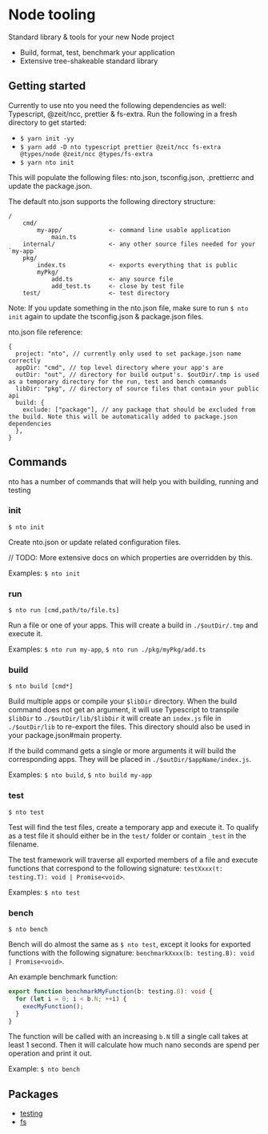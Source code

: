 # Node tooling

Standard library & tools for your new Node project

- Build, format, test, benchmark your application
- Extensive tree-shakeable standard library

## Getting started

Currently to use nto you need the following dependencies as well: Typescript, @zeit/ncc, prettier & fs-extra.
Run the following in a fresh directory to get started:

- `$ yarn init -yy`
- `$ yarn add -D nto typescript prettier @zeit/ncc fs-extra @types/node @zeit/ncc @types/fs-extra`
- `$ yarn nto init`

This will populate the following files: nto.json, tsconfig.json, .prettierrc and update the package.json.

The default nto.json supports the following directory structure:

```text
/
    cmd/
        my-app/             <- command line usable application
            main.ts
    internal/               <- any other source files needed for your `my-app`
    pkg/
        index.ts            <- exports everything that is public
        myPkg/
            add.ts          <- any source file
            add_test.ts     <- close by test file
    test/                   <- test directory
```

Note: If you update something in the nto.json file, make sure to run `$ nto init` again to update the
tsconfig.json & package.json files.

nto.json file reference:

```json5
{
  project: "nto", // currently only used to set package.json name correctly
  appDir: "cmd", // top level directory where your app's are
  outDir: "out", // directory for build output's. $outDir/.tmp is used as a temporary directory for the run, test and bench commands
  libDir: "pkg", // directory of source files that contain your public api
  build: {
    exclude: ["package"], // any package that should be excluded from the build. Note this will be automatically added to package.json dependencies
  },
}
```

## Commands

nto has a number of commands that will help you with building, running and testing

### init

`$ nto init`

Create nto.json or update related configuration files. 

// TODO: More extensive docs on which properties are overridden by this.

Examples: `$ nto init`

### run

`$ nto run [cmd,path/to/file.ts]`

Run a file or one of your apps. This will create a build in `./$outDir/.tmp` and execute it.

Examples: `$ nto run my-app`, `$ nto run ./pkg/myPkg/add.ts`

### build

`$ nto build [cmd*]`

Build multiple apps or compile your `$libDir` directory. When the build command does not get an argument, it will
use Typescript to transpile `$libDir` to `./$outDir/lib/$libDir` it will create an `index.js` file in `./$outDir/lib` to
re-export the files. This directory should also be used in your package.json#main property.

If the build command gets a single or more arguments it will build the corresponding apps. They will be placed
in `./$outDir/$appName/index.js`.

Examples: `$ nto build`, `$ nto build my-app`

### test

`$ nto test`

Test will find the test files, create a temporary app and execute it. To qualify as a test file it should
either be in the `test/` folder or contain `_test` in the filename.

The test framework will traverse all exported members of a file and execute functions that correspond to the
following signature: `testXxxx(t: testing.T): void | Promise<void>`.

Examples: `$ nto test`

### bench

`$ nto bench`

Bench will do almost the same as `$ nto test`, except it looks for exported functions with the following
signature: `benchmarkXxxx(b: testing.B): void | Promise<void>`.

An example benchmark function:

```typescript
export function benchmarkMyFunction(b: testing.B): void {
  for (let i = 0; i < b.N; ++i) {
    execMyFunction();
  }
}
```

The function will be called with an increasing `b.N` till a single call takes at least 1 second. Then it will
calculate how much nano seconds are spend per operation and print it out.

Example: `$ nto bench`

## Packages

- [testing](./testing.md)
- [fs](./fs.md)
